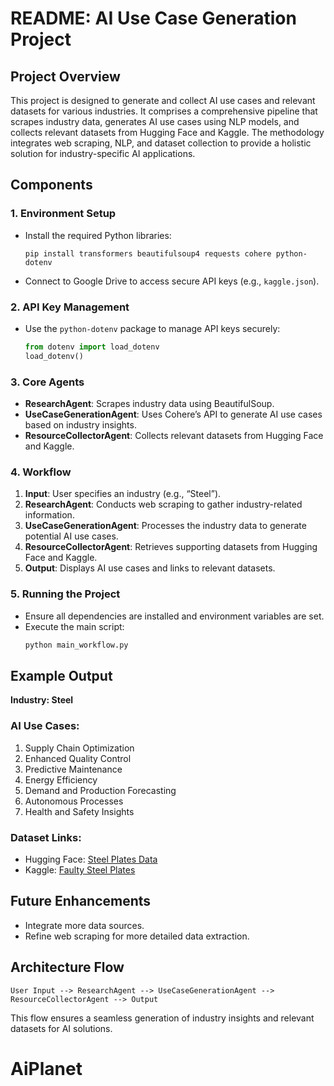 # README: AI Use Case Generation Project

## Project Overview
This project is designed to generate and collect AI use cases and relevant datasets for various industries. It comprises a comprehensive pipeline that scrapes industry data, generates AI use cases using NLP models, and collects relevant datasets from Hugging Face and Kaggle. The methodology integrates web scraping, NLP, and dataset collection to provide a holistic solution for industry-specific AI applications.

## Components

### 1. Environment Setup
- Install the required Python libraries:
  ```
  pip install transformers beautifulsoup4 requests cohere python-dotenv
  ```
- Connect to Google Drive to access secure API keys (e.g., `kaggle.json`).

### 2. API Key Management
- Use the `python-dotenv` package to manage API keys securely:
  ```python
  from dotenv import load_dotenv
  load_dotenv()
  ```

### 3. Core Agents
- **ResearchAgent**: Scrapes industry data using BeautifulSoup.
- **UseCaseGenerationAgent**: Uses Cohere’s API to generate AI use cases based on industry insights.
- **ResourceCollectorAgent**: Collects relevant datasets from Hugging Face and Kaggle.

### 4. Workflow
1. **Input**: User specifies an industry (e.g., “Steel”).
2. **ResearchAgent**: Conducts web scraping to gather industry-related information.
3. **UseCaseGenerationAgent**: Processes the industry data to generate potential AI use cases.
4. **ResourceCollectorAgent**: Retrieves supporting datasets from Hugging Face and Kaggle.
5. **Output**: Displays AI use cases and links to relevant datasets.

### 5. Running the Project
- Ensure all dependencies are installed and environment variables are set.
- Execute the main script:
  ```python
  python main_workflow.py
  ```

## Example Output
**Industry: Steel**

### AI Use Cases:
1. Supply Chain Optimization
2. Enhanced Quality Control
3. Predictive Maintenance
4. Energy Efficiency
5. Demand and Production Forecasting
6. Autonomous Processes
7. Health and Safety Insights

### Dataset Links:
- Hugging Face: [Steel Plates Data](https://huggingface.co/datasets/mstz/steel_plates)
- Kaggle: [Faulty Steel Plates](https://www.kaggle.com/uciml/faulty-steel-plates)

## Future Enhancements
- Integrate more data sources.
- Refine web scraping for more detailed data extraction.

## Architecture Flow
```
User Input --> ResearchAgent --> UseCaseGenerationAgent --> ResourceCollectorAgent --> Output
```

This flow ensures a seamless generation of industry insights and relevant datasets for AI solutions.

# AiPlanet
